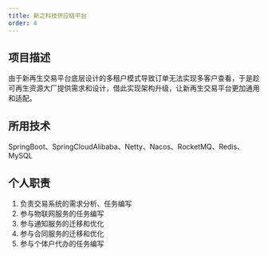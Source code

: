 ```yaml
---
title: 新之科技供应链平台
order: 4
---
```


## 项目描述 
由于新再生交易平台底层设计的多租户模式导致订单无法实现多客户查看，于是趁可再生资源大厂提供需求和设计，借此实现架构升级，让新再生交易平台更加通用和适配。
## 所用技术
SpringBoot、SpringCloudAlibaba、Netty、Nacos、RocketMQ、Redis、MySQL
## 个人职责

1. 负责交易系统的需求分析、任务编写
2. 参与物联网服务的任务编写
3. 参与通知服务的迁移和优化
4. 参与合同服务的迁移和优化
5. 参与个体户代办的任务编写

